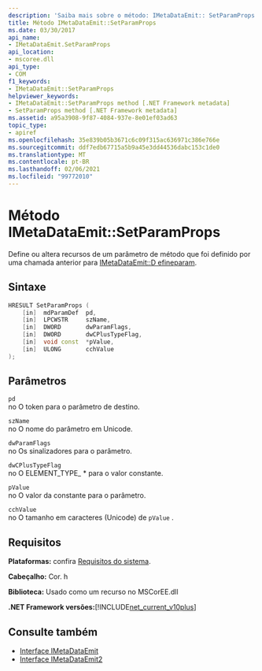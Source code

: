 ```yaml
---
description: 'Saiba mais sobre o método: IMetaDataEmit:: SetParamProps'
title: Método IMetaDataEmit::SetParamProps
ms.date: 03/30/2017
api_name:
- IMetaDataEmit.SetParamProps
api_location:
- mscoree.dll
api_type:
- COM
f1_keywords:
- IMetaDataEmit::SetParamProps
helpviewer_keywords:
- IMetaDataEmit::SetParamProps method [.NET Framework metadata]
- SetParamProps method [.NET Framework metadata]
ms.assetid: a95a3908-9f87-4084-937e-8e01ef03ad63
topic_type:
- apiref
ms.openlocfilehash: 35e839b05b3671c6c09f315ac636971c386e766e
ms.sourcegitcommit: ddf7edb67715a5b9a45e3dd44536dabc153c1de0
ms.translationtype: MT
ms.contentlocale: pt-BR
ms.lasthandoff: 02/06/2021
ms.locfileid: "99772010"
---
```

# <a name="imetadataemitsetparamprops-method"></a>Método IMetaDataEmit::SetParamProps

Define ou altera recursos de um parâmetro de método que foi definido por uma chamada anterior para [IMetaDataEmit::D efineparam](imetadataemit-defineparam-method.md).  
  
## <a name="syntax"></a>Sintaxe  
  
```cpp  
HRESULT SetParamProps (
    [in]  mdParamDef  pd,
    [in]  LPCWSTR     szName,
    [in]  DWORD       dwParamFlags,
    [in]  DWORD       dwCPlusTypeFlag,
    [in]  void const  *pValue,
    [in]  ULONG       cchValue
);  
```  
  
## <a name="parameters"></a>Parâmetros  

 `pd`  
 no O token para o parâmetro de destino.  
  
 `szName`  
 no O nome do parâmetro em Unicode.  
  
 `dwParamFlags`  
 no Os sinalizadores para o parâmetro.  
  
 `dwCPlusTypeFlag`  
 no O ELEMENT_TYPE_ * para o valor constante.  
  
 `pValue`  
 no O valor da constante para o parâmetro.  
  
 `cchValue`  
 no O tamanho em caracteres (Unicode) de `pValue` .  
  
## <a name="requirements"></a>Requisitos  

 **Plataformas:** confira [Requisitos do sistema](../../get-started/system-requirements.md).  
  
 **Cabeçalho:** Cor. h  
  
 **Biblioteca:** Usado como um recurso no MSCorEE.dll  
  
 **.NET Framework versões:**[!INCLUDE[net_current_v10plus](../../../../includes/net-current-v10plus-md.md)]  
  
## <a name="see-also"></a>Consulte também

- [Interface IMetaDataEmit](imetadataemit-interface.md)
- [Interface IMetaDataEmit2](imetadataemit2-interface.md)
